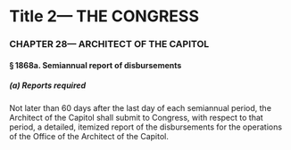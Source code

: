 
# Title 2— THE CONGRESS
### CHAPTER 28— ARCHITECT OF THE CAPITOL
#### § 1868a. Semiannual report of disbursements
##### (a) Reports required

Not later than 60 days after the last day of each semiannual period, the Architect of the Capitol shall submit to Congress, with respect to that period, a detailed, itemized report of the disbursements for the operations of the Office of the Architect of the Capitol.
